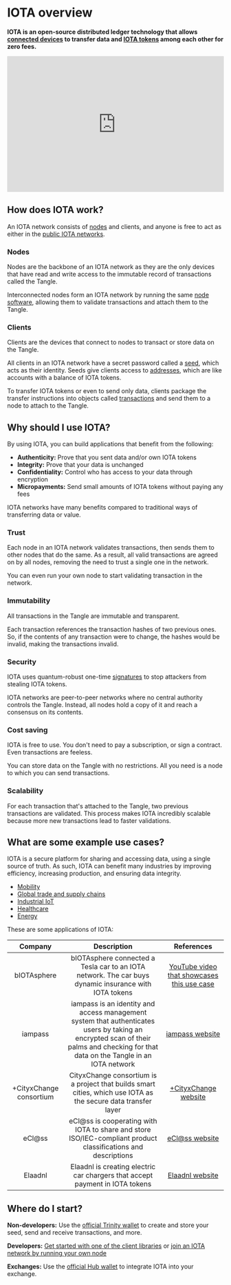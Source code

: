 # IOTA overview

**IOTA is an open-source distributed ledger technology that allows [connected devices](https://en.wikipedia.org/wiki/Connected_Devices) to transfer data and [IOTA tokens](../clients/token.md) among each other for zero fees.**

<iframe src="https://www.youtube.com/embed/Gr-LstcDcAw" frameborder="0" width="560" height="315" style="max-width: 100%;"></iframe>

## How does IOTA work?

An IOTA network consists of [nodes](../network/nodes.md) and clients, and anyone is free to act as either in the [public IOTA networks](../network/iota-networks.md).

### Nodes

Nodes are the backbone of an IOTA network as they are the only devices that have read and write access to the immutable record of transactions called the Tangle.

Interconnected nodes form an IOTA network by running the same [node software](root://node-software/0.1/introduction/overview.md), allowing them to validate transactions and attach them to the Tangle.

### Clients

Clients are the devices that connect to nodes to transact or store data on the Tangle.

All clients in an IOTA network have a secret password called a [seed](../clients/seeds.md), which acts as their identity. Seeds give clients access to [addresses](../clients/addresses.md), which are like accounts with a balance of IOTA tokens.

To transfer IOTA tokens or even to send only data, clients package the transfer instructions into objects called [transactions](../transactions/transactions.md) and send them to a node to attach to the Tangle.

## Why should I use IOTA?

By using IOTA, you can build applications that benefit from the following:

- **Authenticity:** Prove that you sent data and/or own IOTA tokens
- **Integrity:** Prove that your data is unchanged
- **Confidentiality:** Control who has access to your data through encryption
- **Micropayments:** Send small amounts of IOTA tokens without paying any fees 

IOTA networks have many benefits compared to traditional ways of transferring data or value.

### Trust

Each node in an IOTA network validates transactions, then sends them to other nodes that do the same. As a result, all valid transactions are agreed on by all nodes, removing the need to trust a single one in the network.

You can even run your own node to start validating transaction in the network.

### Immutability

All transactions in the Tangle are immutable and transparent.

Each transaction references the transaction hashes of two previous ones. So, if the contents of any transaction were to change, the hashes would be invalid, making the transactions invalid.

### Security

IOTA uses quantum-robust one-time [signatures](../clients/signatures.md) to stop attackers from stealing IOTA tokens.

IOTA networks are peer-to-peer networks where no central authority controls the Tangle. Instead, all nodes hold a copy of it and reach a consensus on its contents.

### Cost saving

IOTA is free to use. You don't need to pay a subscription, or sign a contract. Even transactions are feeless.

You can store data on the Tangle with no restrictions. All you need is a node to which you can send transactions.

### Scalability

For each transaction that's attached to the Tangle, two previous transactions are validated. This process makes IOTA incredibly scalable because more new transactions lead to faster validations.

## What are some example use cases?

IOTA is a secure platform for sharing and accessing data, using a single source of truth. As such, IOTA can benefit many industries by improving efficiency, increasing production, and ensuring data integrity.

- [Mobility](https://www.iota.org/verticals/mobility-automotive)
- [Global trade and supply chains](https://www.iota.org/verticals/global-trade-supply-chains)
- [Industrial IoT](https://www.iota.org/verticals/industrial-iot)
- [Healthcare](https://www.iota.org/verticals/ehealth)
- [Energy](https://www.iota.org/verticals/smart-energy)

These are some applications of IOTA:

| **Company**  | **Description** |  **References** |
| :-------:| :-------:| :---------: |
| bIOTAsphere|bIOTAsphere connected a Tesla car to an IOTA network. The car buys dynamic insurance with IOTA tokens |[YouTube video that showcases this use case](https://www.youtube.com/watch?v=2zvrA5KqeYw) |
| iampass|iampass is an identity and access management system that authenticates users by taking an encrypted scan of their palms and checking for that data on the Tangle in an IOTA network  | [iampass website](https://iampass.io/)|
|+CityxChange consortium |CityxChange consortium is a project that builds smart cities, which use IOTA as the secure data transfer layer |[+CityxChange website](http://cityxchange.eu/)|
eCl@ss|eCl@ss is cooperating with IOTA to share and store ISO/IEC-compliant product classifications and descriptions|[eCl@ss website](https://www.eclass.eu/en/association/cooperation.html)|
|Elaadnl| Elaadnl is creating electric car chargers that accept payment in IOTA tokens| [Elaadnl website](https://www.elaad.nl/news/worlds-first-iota-charging-station-released/)

## Where do I start?

**Non-developers:** Use the [official Trinity wallet](root://wallets/0.1/trinity/introduction/overview.md) to create and store your seed, send and receive transactions, and more.

**Developers:** [Get started with one of the client libraries](root://client-libraries/0.1/getting-started/quickstart.md) or [join an IOTA network by running your own node](root://node-software/0.1/iri/how-to-guides/quickstart.md)

**Exchanges:** Use the [official Hub wallet](root://wallets/0.1/hub/introduction/overview.md) to integrate IOTA into your exchange.










